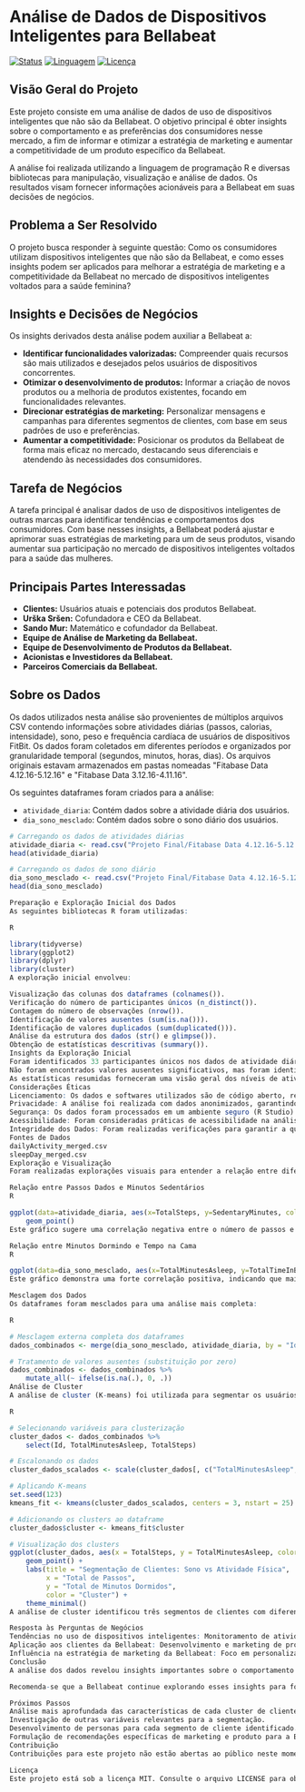 # Análise de Dados de Dispositivos Inteligentes para Bellabeat

[![Status](https://img.shields.io/badge/Status-Concluído-brightgreen)](https://github.com/SEU_USUARIO/SEU_REPOSITORIO)
[![Linguagem](https://img.shields.io/badge/Linguagem-R-blue)](https://www.r-project.org/)
[![Licença](https://img.shields.io/badge/Licen%C3%A7a-MIT-green)](https://opensource.org/licenses/MIT)

## Visão Geral do Projeto

Este projeto consiste em uma análise de dados de uso de dispositivos inteligentes que não são da Bellabeat. O objetivo principal é obter insights sobre o comportamento e as preferências dos consumidores nesse mercado, a fim de informar e otimizar a estratégia de marketing e aumentar a competitividade de um produto específico da Bellabeat.

A análise foi realizada utilizando a linguagem de programação R e diversas bibliotecas para manipulação, visualização e análise de dados. Os resultados visam fornecer informações acionáveis para a Bellabeat em suas decisões de negócios.

## Problema a Ser Resolvido

O projeto busca responder à seguinte questão: Como os consumidores utilizam dispositivos inteligentes que não são da Bellabeat, e como esses insights podem ser aplicados para melhorar a estratégia de marketing e a competitividade da Bellabeat no mercado de dispositivos inteligentes voltados para a saúde feminina?

## Insights e Decisões de Negócios

Os insights derivados desta análise podem auxiliar a Bellabeat a:

* **Identificar funcionalidades valorizadas:** Compreender quais recursos são mais utilizados e desejados pelos usuários de dispositivos concorrentes.
* **Otimizar o desenvolvimento de produtos:** Informar a criação de novos produtos ou a melhoria de produtos existentes, focando em funcionalidades relevantes.
* **Direcionar estratégias de marketing:** Personalizar mensagens e campanhas para diferentes segmentos de clientes, com base em seus padrões de uso e preferências.
* **Aumentar a competitividade:** Posicionar os produtos da Bellabeat de forma mais eficaz no mercado, destacando seus diferenciais e atendendo às necessidades dos consumidores.

## Tarefa de Negócios

A tarefa principal é analisar dados de uso de dispositivos inteligentes de outras marcas para identificar tendências e comportamentos dos consumidores. Com base nesses insights, a Bellabeat poderá ajustar e aprimorar suas estratégias de marketing para um de seus produtos, visando aumentar sua participação no mercado de dispositivos inteligentes voltados para a saúde das mulheres.

## Principais Partes Interessadas

* **Clientes:** Usuários atuais e potenciais dos produtos Bellabeat.
* **Urška Sršen:** Cofundadora e CEO da Bellabeat.
* **Sando Mur:** Matemático e cofundador da Bellabeat.
* **Equipe de Análise de Marketing da Bellabeat.**
* **Equipe de Desenvolvimento de Produtos da Bellabeat.**
* **Acionistas e Investidores da Bellabeat.**
* **Parceiros Comerciais da Bellabeat.**

## Sobre os Dados

Os dados utilizados nesta análise são provenientes de múltiplos arquivos CSV contendo informações sobre atividades diárias (passos, calorias, intensidade), sono, peso e frequência cardíaca de usuários de dispositivos FitBit. Os dados foram coletados em diferentes períodos e organizados por granularidade temporal (segundos, minutos, horas, dias). Os arquivos originais estavam armazenados em pastas nomeadas "Fitabase Data 4.12.16-5.12.16" e "Fitabase Data 3.12.16-4.11.16".

Os seguintes dataframes foram criados para a análise:

* `atividade_diaria`: Contém dados sobre a atividade diária dos usuários.
* `dia_sono_mesclado`: Contém dados sobre o sono diário dos usuários.

```r
# Carregando os dados de atividades diárias
atividade_diaria <- read.csv("Projeto Final/Fitabase Data 4.12.16-5.12.16/dailyActivity_merged.csv")
head(atividade_diaria)

# Carregando os dados de sono diário
dia_sono_mesclado <- read.csv("Projeto Final/Fitabase Data 4.12.16-5.12.16/sleepDay_merged.csv")
head(dia_sono_mesclado)

Preparação e Exploração Inicial dos Dados
As seguintes bibliotecas R foram utilizadas:

R

library(tidyverse)
library(ggplot2)
library(dplyr)
library(cluster)
A exploração inicial envolveu:

Visualização das colunas dos dataframes (colnames()).
Verificação do número de participantes únicos (n_distinct()).
Contagem do número de observações (nrow()).
Identificação de valores ausentes (sum(is.na())).
Identificação de valores duplicados (sum(duplicated())).
Análise da estrutura dos dados (str() e glimpse()).
Obtenção de estatísticas descritivas (summary()).
Insights da Exploração Inicial
Foram identificados 33 participantes únicos nos dados de atividade diária e 24 nos dados de sono diário.
Não foram encontrados valores ausentes significativos, mas foram identificadas 3 linhas duplicadas nos dados de sono.
As estatísticas resumidas forneceram uma visão geral dos níveis de atividade e padrões de sono dos participantes.
Considerações Éticas
Licenciamento: Os dados e softwares utilizados são de código aberto, respeitando suas licenças.
Privacidade: A análise foi realizada com dados anonimizados, garantindo a privacidade dos usuários e em conformidade com a LGPD.
Segurança: Os dados foram processados em um ambiente seguro (R Studio).
Acessibilidade: Foram consideradas práticas de acessibilidade na análise e documentação.
Integridade dos Dados: Foram realizadas verificações para garantir a qualidade e a consistência dos dados.
Fontes de Dados
dailyActivity_merged.csv
sleepDay_merged.csv
Exploração e Visualização
Foram realizadas explorações visuais para entender a relação entre diferentes variáveis:

Relação entre Passos Dados e Minutos Sedentários
R

ggplot(data=atividade_diaria, aes(x=TotalSteps, y=SedentaryMinutes, color=TotalSteps)) +
    geom_point()
Este gráfico sugere uma correlação negativa entre o número de passos e os minutos sedentários.

Relação entre Minutos Dormindo e Tempo na Cama
R

ggplot(data=dia_sono_mesclado, aes(x=TotalMinutesAsleep, y=TotalTimeInBed)) + geom_point()
Este gráfico demonstra uma forte correlação positiva, indicando que mais tempo na cama geralmente leva a mais tempo dormindo.

Mesclagem dos Dados
Os dataframes foram mesclados para uma análise mais completa:

R

# Mesclagem externa completa dos dataframes
dados_combinados <- merge(dia_sono_mesclado, atividade_diaria, by = "Id", all = TRUE)

# Tratamento de valores ausentes (substituição por zero)
dados_combinados <- dados_combinados %>%
    mutate_all(~ ifelse(is.na(.), 0, .))
Análise de Cluster
A análise de cluster (K-means) foi utilizada para segmentar os usuários com base em seus padrões de sono e atividade:

R

# Selecionando variáveis para clusterização
cluster_dados <- dados_combinados %>%
    select(Id, TotalMinutesAsleep, TotalSteps)

# Escalonando os dados
cluster_dados_scalados <- scale(cluster_dados[, c("TotalMinutesAsleep", "TotalSteps")])

# Aplicando K-means
set.seed(123)
kmeans_fit <- kmeans(cluster_dados_scalados, centers = 3, nstart = 25)

# Adicionando os clusters ao dataframe
cluster_dados$cluster <- kmeans_fit$cluster

# Visualização dos clusters
ggplot(cluster_dados, aes(x = TotalSteps, y = TotalMinutesAsleep, color = factor(cluster))) +
    geom_point() +
    labs(title = "Segmentação de Clientes: Sono vs Atividade Física",
         x = "Total de Passos",
         y = "Total de Minutos Dormidos",
         color = "Cluster") +
    theme_minimal()
A análise de cluster identificou três segmentos de clientes com diferentes perfis de atividade e sono.

Resposta às Perguntas de Negócios
Tendências no uso de dispositivos inteligentes: Monitoramento de atividade física, sono, saúde mental e hidratação, com valorização da personalização e integração com aplicativos.
Aplicação aos clientes da Bellabeat: Desenvolvimento e marketing de produtos que incentivem atividade, melhorem o sono e promovam a saúde holística, com personalização e integração.
Influência na estratégia de marketing da Bellabeat: Foco em personalização, integração e abordagem holística da saúde nas campanhas de marketing, destacando os benefícios dos produtos Bellabeat para um estilo de vida saudável.
Conclusão
A análise dos dados revelou insights importantes sobre o comportamento dos usuários de dispositivos inteligentes, que podem ser utilizados pela Bellabeat para otimizar suas estratégias de marketing e desenvolvimento de produtos. A segmentação de clientes com base em seus padrões de atividade e sono oferece oportunidades para abordagens mais direcionadas e personalizadas.

Recomenda-se que a Bellabeat continue explorando esses insights para fortalecer sua posição no mercado e atender às necessidades de seus clientes de forma eficaz.

Próximos Passos
Análise mais aprofundada das características de cada cluster de clientes.
Investigação de outras variáveis relevantes para a segmentação.
Desenvolvimento de personas para cada segmento de cliente identificado.
Formulação de recomendações específicas de marketing e produto para a Bellabeat.
Contribuição
Contribuições para este projeto não estão abertas ao público neste momento, pois trata-se de um projeto acadêmico individual.

Licença
Este projeto está sob a licença MIT. Consulte o arquivo LICENSE para obter mais detalhes.
